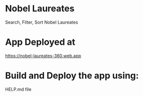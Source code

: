 # Nobel Laureates
Search, Filter, Sort Nobel Laureates

# App Deployed at
https://nobel-laureates-360.web.app

# Build and Deploy the app using:
HELP.md file
